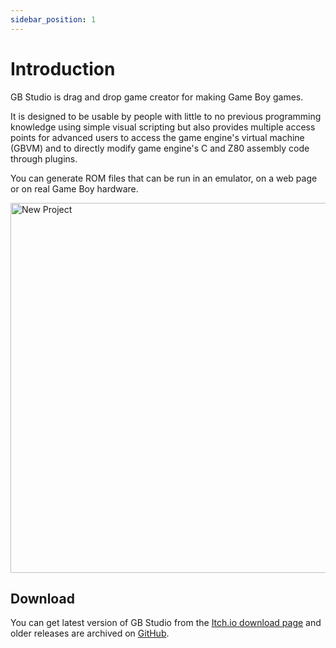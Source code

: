 ```yaml
---
sidebar_position: 1
---
```


# Introduction

GB Studio is drag and drop game creator for making Game Boy games.

It is designed to be usable by people with little to no previous programming knowledge using simple visual scripting but also provides multiple access points for advanced users to access the game engine's virtual machine (GBVM) and to directly modify game engine's C and Z80 assembly code through plugins.

You can generate ROM files that can be run in an emulator, on a web page or on real Game Boy hardware.

<img title="New Project" src="/img/screenshots/game-easy.png" width="592" />

## Download

You can get latest version of GB Studio from the
[Itch.io download page](https://chrismaltby.itch.io/gb-studio) and older releases are archived on [GitHub](https://github.com/chrismaltby/gb-studio/releases).
